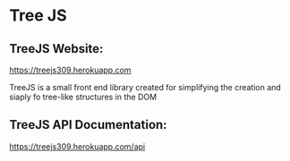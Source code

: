 # Tree JS

## TreeJS Website:

https://treejs309.herokuapp.com

TreeJS is a small front end library created for simplifying the creation and siaply fo tree-like structures in the DOM

## TreeJS API Documentation:

https://treejs309.herokuapp.com/api
